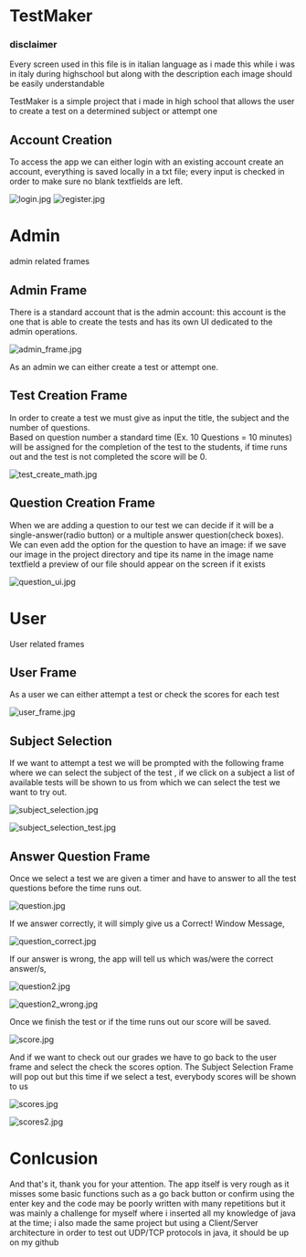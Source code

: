 # TestMaker

### disclaimer
Every screen used in this file is in italian language as i made this while i was in italy during highschool but along with the description each image should be easily understandable

TestMaker is a simple project that i made in high school that allows the user to create a test on a determined subject or attempt one

## Account Creation

To access the app we can either login with an existing account create an account, everything is saved locally in a txt file; every input is checked in order to make sure no blank textfields are left.

![login.jpg](readme_res%2Flogin.jpg) ![register.jpg](readme_res%2Fregister.jpg)
# Admin

admin related frames

## Admin Frame

There is a standard account that is the admin account: this account is the one that is able to create the tests and has its own UI dedicated to the admin operations.

![admin_frame.jpg](readme_res%2Fadmin_frame.jpg)

As an admin we can either create a test or attempt one.

## Test Creation Frame
In order to create a test we must give as input the title, the subject and the number of questions.     
Based on question number a standard time (Ex. 10 Questions = 10 minutes) will be assigned for the completion of the test to the students, if time runs out and the test is not completed the score will be 0.

![test_create_math.jpg](readme_res%2Ftest_create_math.jpg)

## Question Creation Frame

When we are adding a question to our test we can decide if it will be a single-answer(radio button) or a multiple answer question(check boxes).
We can even add the option for the question to have an image: if we save our image in the project directory and tipe its name in the image name textfield a preview of our file should appear on the screen if it exists

![question_ui.jpg](readme_res%2Fquestion_ui.jpg)

# User

User related frames

## User Frame

As a user we can either attempt a test or check the scores for each test

![user_frame.jpg](readme_res%2Fuser_frame.jpg)

## Subject Selection

If we want to attempt a test we will be prompted with the following frame where we can select the subject of the test , if we click on a subject a list of available tests will be shown to us from which we can select the test we want to try out.


![subject_selection.jpg](readme_res%2Fsubject_selection.jpg)

![subject_selection_test.jpg](readme_res%2Fsubject_selection_test.jpg)

## Answer Question Frame

Once we select a test we are given a timer and have to answer to all the test questions before the time runs out.

![question.jpg](readme_res%2Fquestion.jpg)

If we answer correctly, it will simply give us a Correct! Window Message,

![question_correct.jpg](readme_res%2Fquestion_correct.jpg)

If our answer is wrong, the app will tell us which was/were the correct answer/s,

![question2.jpg](readme_res%2Fquestion2.jpg)

![question2_wrong.jpg](readme_res%2Fquestion2_wrong.jpg)

Once we finish the test or if the time runs out our score will be saved.

![score.jpg](readme_res%2Fscore.jpg)

And if we want to check out our grades we have to go back to the user frame and select the check the scores option.
The Subject Selection Frame will pop out but this time if we select a test, everybody scores will be shown to us


![scores.jpg](readme_res%2Fscores.jpg)

![scores2.jpg](readme_res%2Fscores2.jpg)

# Conlcusion
And that's it, thank you for your attention.
The app itself is very rough as it misses some basic functions such as a go back button or confirm using the enter key and the code may be poorly written with many repetitions but it was mainly a challenge for myself where i inserted all my knowledge of java at the time; i also made the same project but using a Client/Server architecture in order to test out UDP/TCP protocols in java, it should be up on my github 
